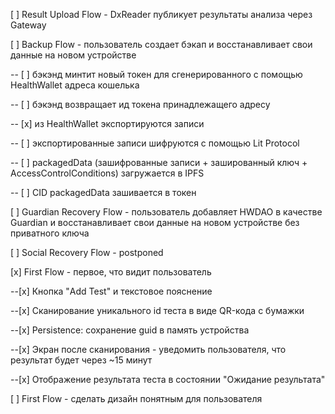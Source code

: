[ ] Result Upload Flow - DxReader публикует результаты анализа через Gateway

[ ] Backup Flow - пользователь создает бэкап и восстанавливает свои данные на новом устройстве

-- [ ] бэкэнд минтит новый токен для сгенерированного с помощью HealthWallet адреса кошелька

-- [ ] бэкэнд возвращает ид токена принадлежащего адресу

-- [x] из HealthWallet экспортируются записи

-- [ ] экспортированные записи шифруются с помощью Lit Protocol

-- [ ] packagedData (зашифрованные записи + зашированный ключ + AccessControlConditions) загружается в IPFS

-- [ ] CID packagedData зашивается в токен

[ ] Guardian Recovery Flow - пользователь добавляет HWDAO в качестве Guardian и восстанавливает свои данные на новом устройстве без приватного ключа

[ ] Social Recovery Flow - postponed



[x] First Flow - первое, что видит пользователь

--[x] Кнопка "Add Test" и текстовое пояснение

--[x] Сканирование уникального id теста в виде QR-кода с бумажки

--[x] Persistence: сохранение guid в память устройства

--[x] Экран после сканирования - уведомить пользователя, что результат будет через ~15 минут

--[x] Отображение результата теста в состоянии "Ожидание результата"

[ ] First Flow - сделать дизайн понятным для пользователя
